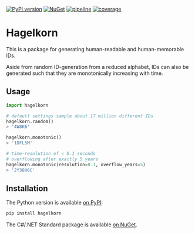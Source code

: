 [![PyPI version](https://img.shields.io/pypi/v/hagelkorn)](https://pypi.org/project/hagelkorn)
[![NuGet](https://img.shields.io/nuget/v/hagelkorn)](https://nuget.org/packages/Hagelkorn)
[![pipeline](https://github.com/michaelosthege/hagelkorn/workflows/pipeline/badge.svg)](https://github.com/michaelosthege/hagelkorn/actions)
[![coverage](https://codecov.io/gh/michaelosthege/hagelkorn/branch/master/graph/badge.svg)](https://codecov.io/gh/michaelosthege/hagelkorn)

# Hagelkorn
This is a package for generating human-readable and human-memorable IDs.

Aside from random ID-generation from a reduced alphabet, IDs can also be generated such that they
are monotonically increasing with time.

## Usage

```python
import hagelkorn

# default settings sample about 17 million different IDs
hagelkorn.random()
> '4W8K6'

hagelkorn.monotonic()
> '1DFL5M'

# time-resolution of < 0.1 seconds
# overflowing after exactly 5 years
hagelkorn.monotonic(resolution=0.1, overflow_years=5)
> '2Y38H6C'
```

## Installation
The Python version is available [on PyPI](https://pypi.org/packages/hagelkorn):

```bash
pip install hagelkorn
```

The C#/.NET Standard package is available [on NuGet](https://nuget.org/packages/Hagelkorn).
